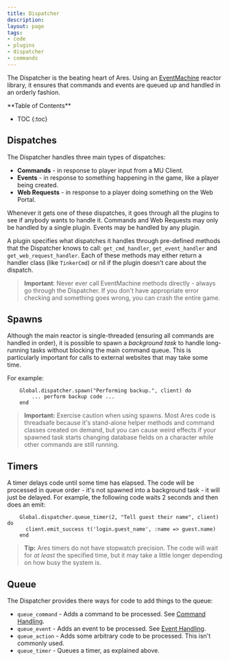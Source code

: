 ```yaml
---
title: Dispatcher
description:
layout: page
tags: 
- code
- plugins
- dispatcher
- commands
---
```


The Dispatcher is the beating heart of Ares.  Using an [EventMachine](https://github.com/eventmachine/eventmachine) reactor library, it ensures that commands and events are queued up and handled in an orderly fashion.

<div id="inline_toc" markdown="1">
**Table of Contents**

* TOC
{:toc}
</div>

## Dispatches

The Dispatcher handles three main types of dispatches:

* **Commands** - in response to player input from a MU Client.
* **Events** - in response to something happening in the game, like a player being created.
* **Web Requests** - in response to a player doing something on the Web Portal.

Whenever it gets one of these dispatches, it goes through all the plugins to see if anybody wants to handle it.  Commands and Web Requests may only be handled by a single plugin.  Events may be handled by any plugin.

A plugin specifies what dispatches it handles through pre-defined methods that the Dispatcher knows to call:  `get_cmd_handler`, `get_event_handler` and `get_web_request_handler`.   Each of these methods may either return a handler class (like `TinkerCmd`) or nil if the plugin doesn't care about the dispatch.

> **Important**:  Never ever call EventMachine methods directly - always go through the Dispatcher.  If you don't have appropriate error checking and something goes wrong, you can crash the entire game.

## Spawns

Although the main reactor is single-threaded (ensuring all commands are handled in order), it is possible to spawn a _background task_ to handle long-running tasks without blocking the main command queue.  This is particularly important for calls to external websites that may take some time.

For example:

        Global.dispatcher.spawn("Performing backup.", client) do
            ... perform backup code ...
        end

> <i class="fa fa-exclamation-triangle"></i> **Important:** Exercise caution when using spawns.  Most Ares code is threadsafe because it's stand-alone helper methods and command classes created on demand, but you can cause weird effects if your spawned task starts changing database fields on a character while other commands are still running.

## Timers

A timer delays code until some time has elapsed.  The code will be processed in queue order - it's not spawned into a background task - it will just be delayed.  For example, the following code waits 2 seconds and then does an emit:

        Global.dispatcher.queue_timer(2, "Tell guest their name", client) do
          client.emit_success t('login.guest_name', :name => guest.name)
        end

> <i class="fa fa-info-circle"></i> **Tip:** Ares timers do not have stopwatch precision.  The code will wait for *at least* the specified time, but it may take a little longer depending on how busy the system is.

## Queue

The Dispatcher provides there ways for code to add things to the queue:

* `queue_command` - Adds a command to be processed.  See [Command Handling](/tutorials/code/commands.html).
* `queue_event` - Adds an event to be processed.  See [Event Handling](/tutorials/code/events.html).
* `queue_action` - Adds some arbitrary code to be processed.  This isn't commonly used.
* `queue_timer` - Queues a timer, as explained above.
